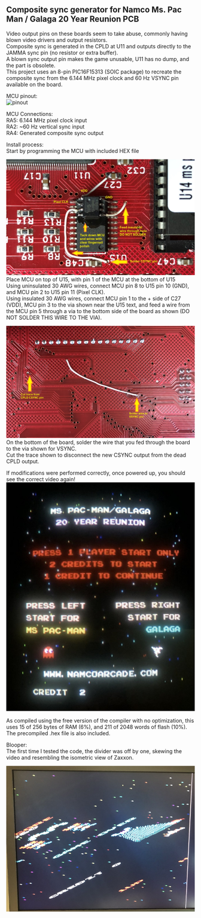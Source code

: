 ## Composite sync generator for Namco Ms. Pac Man / Galaga 20 Year Reunion PCB

Video output pins on these boards seem to take abuse, commonly having blown video drivers and output resistors.  
Composite sync is generated in the CPLD at U11 and outputs directly to the JAMMA sync pin (no resistor or extra buffer).  
A blown sync output pin makes the game unusable, U11 has no dump, and the part is obsolete.  
This project uses an 8-pin PIC16F15313 (SOIC package) to recreate the composite sync from the 6.144 MHz pixel clock and 60 Hz VSYNC pin available on the board.

MCU pinout:  
![pinout](pics/pinout.jpg)

MCU Connections:  
RA5: 6.144 MHz pixel clock input  
RA2: ~60 Hz vertical sync input  
RA4: Generated composite sync output  

Install process:  
Start by programming the MCU with included HEX file

![installed_top](pics/installed_top.jpg)
Place MCU on top of U15, with pin 1 of the MCU at the bottom of U15  
Using uninsulated 30 AWG wires, connect MCU pin 8 to U15 pin 10 (GND), and MCU pin 2 to U15 pin 11 (Pixel CLK).  
Using insulated 30 AWG wires, connect MCU pin 1 to the + side of C27 (VDD), MCU pin 3 to the via shown near the U15 text, and feed a wire from the MCU pin 5 through a via to the bottom side of the board as shown (DO NOT SOLDER THIS WIRE TO THE VIA).

![installed_bottom](pics/installed_bottom.jpg)
On the bottom of the board, solder the wire that you fed through the board to the via shown for VSYNC.  
Cut the trace shown to disconnect the new CSYNC output from the dead CPLD output.

If modifications were performed correctly, once powered up, you should see the correct video again!
![working](pics/working.jpg)

As compiled using the free version of the compiler with no optimization, this uses 15 of 256 bytes of RAM (6%), and 211 of 2048 words of flash (10%).  
The precompiled .hex file is also included.

Blooper:  
The first time I tested the code, the divider was off by one, skewing the video and resembling the isometric view of Zaxxon.

![blooper_zaxxon_mode](pics/blooper_zaxxon_mode.jpg)
